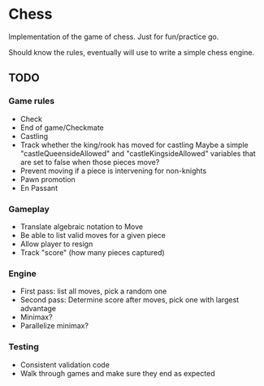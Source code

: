# Chess
Implementation of the game of chess. Just for fun/practice go.

Should know the rules, eventually will use to write a simple chess engine.


## TODO

### Game rules
- Check
- End of game/Checkmate
- Castling
- Track whether the king/rook has moved for castling
   Maybe a simple "castleQueensideAllowed" and "castleKingsideAllowed" variables that are set to false when those pieces move?
- Prevent moving if a piece is intervening for non-knights
- Pawn promotion
- En Passant


### Gameplay
- Translate algebraic notation to Move
- Be able to list valid moves for a given piece
- Allow player to resign
- Track "score" (how many pieces captured)

### Engine
- First pass: list all moves, pick a random one
- Second pass: Determine score after moves, pick one with largest advantage
- Minimax?
- Parallelize minimax?

### Testing
- Consistent validation code
- Walk through games and make sure they end as expected

